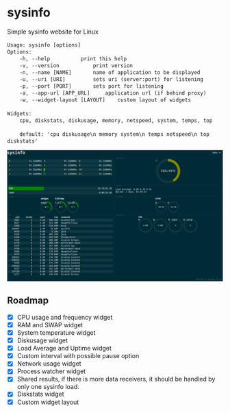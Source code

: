 # sysinfo
Simple sysinfo website for Linux

```
Usage: sysinfo [options]
Options:
	-h, --help			print this help
	-v, --version			print version
	-n, --name [NAME]		name of application to be displayed
	-u, --uri [URI]			sets uri (server:port) for listening
	-p, --port [PORT]		sets port for listening
	-a, --app-url [APP_URL]		application url (if behind proxy)
	-w, --widget-layout [LAYOUT]	custom layout of widgets

Widgets:
	cpu, diskstats, diskusage, memory, netspeed, system, temps, top

	default: 'cpu diskusage\n memory system\n temps netspeed\n top diskstats'
```

![](screenshot.png)

## Roadmap
- [X] CPU usage and frequency widget
- [X] RAM and SWAP widget
- [X] System temperature widget
- [X] Diskusage widget
- [X] Load Average and Uptime widget
- [X] Custom interval with possible pause option
- [X] Network usage widget
- [X] Process watcher widget
- [X] Shared results, if there is more data receivers, it should be handled by only one sysinfo load.
- [X] Diskstats widget
- [X] Custom widget layout